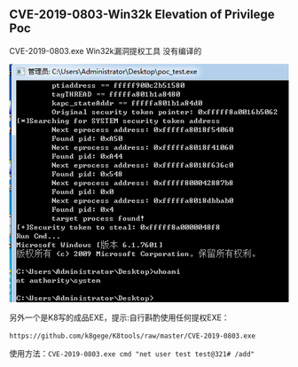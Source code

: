 ## CVE-2019-0803-Win32k Elevation of Privilege Poc  

CVE-2019-0803.exe Win32k漏洞提权工具  没有编译的

![](CVE-2019-0803.png)   

另外一个是K8写的成品EXE，提示:自行斟酌使用任何提权EXE：  

`https://github.com/k8gege/K8tools/raw/master/CVE-2019-0803.exe`

使用方法：`CVE-2019-0803.exe cmd "net user test test@321# /add"`

